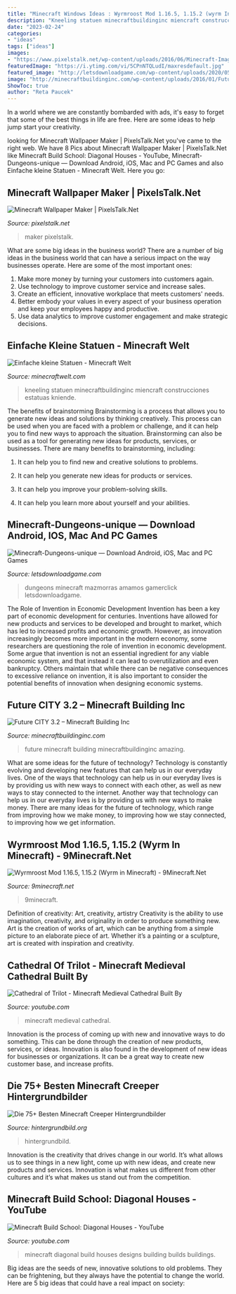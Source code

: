 ```yaml
---
title: "Minecraft Windows Ideas : Wyrmroost Mod 1.16.5, 1.15.2 (wyrm In Minecraft)"
description: "Kneeling statuen minecraftbuildinginc miencraft construcciones estatuas kniende"
date: "2023-02-24"
categories:
- "ideas"
tags: ["ideas"]
images:
- "https://www.pixelstalk.net/wp-content/uploads/2016/06/Minecraft-Images-Maker-Download.jpg"
featuredImage: "https://i.ytimg.com/vi/5CPnNTQLudI/maxresdefault.jpg"
featured_image: "http://letsdownloadgame.com/wp-content/uploads/2020/05/Minecraft-Dungeons-unique.jpg"
image: "http://minecraftbuildinginc.com/wp-content/uploads/2016/01/Future-City-3.2-Minecraft-amazing-1.jpg"
ShowToc: true
author: "Reta Paucek"
---
```



In a world where we are constantly bombarded with ads, it's easy to forget that some of the best things in life are free. Here are some ideas to help jump start your creativity.

	

		
looking for Minecraft Wallpaper Maker | PixelsTalk.Net you've came to the right web. We have 8 Pics about Minecraft Wallpaper Maker | PixelsTalk.Net like Minecraft Build School: Diagonal Houses - YouTube, Minecraft-Dungeons-unique — Download Android, iOS, Mac and PC Games and also Einfache kleine Statuen - Minecraft Welt. Here you go:
		
    
## Minecraft Wallpaper Maker | PixelsTalk.Net

<img loading=lazy src="https://www.pixelstalk.net/wp-content/uploads/2016/06/Minecraft-Images-Maker-Download.jpg" onerror="this.onerror=null;this.src='https://tse4.mm.bing.net/th?id=OIP.4LYc-nNaGE0-fA1UroxjugHaEK&amp;pid=15.1';" alt="Minecraft Wallpaper Maker | PixelsTalk.Net">

_Source: pixelstalk.net_

>maker pixelstalk. 

	

What are some big ideas in the business world?
There are a number of big ideas in the business world that can have a serious impact on the way businesses operate. Here are some of the most important ones: 
1. Make more money by turning your customers into customers again.
2. Use technology to improve customer service and increase sales.
3. Create an efficient, innovative workplace that meets customers' needs.
4. Better embody your values in every aspect of your business operation and keep your employees happy and productive.
5. Use data analytics to improve customer engagement and make strategic decisions.

    
## Einfache Kleine Statuen - Minecraft Welt

<img loading=lazy src="http://www.minecraftwelt.com/wp-content/uploads/2018/10/8454edab254b901e4ece1a2d2b5c944c.jpeg" onerror="this.onerror=null;this.src='https://tse2.mm.bing.net/th?id=OIP.tYddU-ggSugubE4aMbrtYgHaD6&amp;pid=15.1';" alt="Einfache kleine Statuen - Minecraft Welt">

_Source: minecraftwelt.com_

>kneeling statuen minecraftbuildinginc miencraft construcciones estatuas kniende. 

	

The benefits of brainstorming
Brainstorming is a process that allows you to generate new ideas and solutions by thinking creatively. This process can be used when you are faced with a problem or challenge, and it can help you to find new ways to approach the situation. Brainstorming can also be used as a tool for generating new ideas for products, services, or businesses.
There are many benefits to brainstorming, including:

1. It can help you to find new and creative solutions to problems.

2. It can help you generate new ideas for products or services.

3. It can help you improve your problem-solving skills.

4. It can help you learn more about yourself and your abilities.

    
## Minecraft-Dungeons-unique — Download Android, IOS, Mac And PC Games

<img loading=lazy src="http://letsdownloadgame.com/wp-content/uploads/2020/05/Minecraft-Dungeons-unique.jpg" onerror="this.onerror=null;this.src='https://tse4.mm.bing.net/th?id=OIP.NKPvXQSKtsEBlE6zq-EshQHaEK&amp;pid=15.1';" alt="Minecraft-Dungeons-unique — Download Android, iOS, Mac and PC Games">

_Source: letsdownloadgame.com_

>dungeons minecraft mazmorras amamos gamerclick letsdownloadgame. 

	

The Role of Invention in Economic Development
Invention has been a key part of economic development for centuries. Inventions have allowed for new products and services to be developed and brought to market, which has led to increased profits and economic growth. 
However, as innovation increasingly becomes more important in the modern economy, some researchers are questioning the role of invention in economic development. Some argue that invention is not an essential ingredient for any viable economic system, and that instead it can lead to overutilization and even bankruptcy. Others maintain that while there can be negative consequences to excessive reliance on invention, it is also important to consider the potential benefits of innovation when designing economic systems.

    
## Future CITY 3.2 – Minecraft Building Inc

<img loading=lazy src="http://minecraftbuildinginc.com/wp-content/uploads/2016/01/Future-City-3.2-Minecraft-amazing-1.jpg" onerror="this.onerror=null;this.src='https://tse3.mm.bing.net/th?id=OIP.jGyKSNWKztdIVYyP0s2IfAHaEK&amp;pid=15.1';" alt="Future CITY 3.2 – Minecraft Building Inc">

_Source: minecraftbuildinginc.com_

>future minecraft building minecraftbuildinginc amazing. 

	

What are some ideas for the future of technology?
Technology is constantly evolving and developing new features that can help us in our everyday lives. One of the ways that technology can help us in our everyday lives is by providing us with new ways to connect with each other, as well as new ways to stay connected to the internet. Another way that technology can help us in our everyday lives is by providing us with new ways to make money. There are many ideas for the future of technology, which range from improving how we make money, to improving how we stay connected, to improving how we get information.

    
## Wyrmroost Mod 1.16.5, 1.15.2 (Wyrm In Minecraft) - 9Minecraft.Net

<img loading=lazy src="https://www.9minecraft.net/wp-content/uploads/2019/11/Wyrmroost-mod-for-minecraft-04.jpg" onerror="this.onerror=null;this.src='https://tse2.mm.bing.net/th?id=OIP.3JxiCHIPJJdqIhIEHYp-bAHaD7&amp;pid=15.1';" alt="Wyrmroost Mod 1.16.5, 1.15.2 (Wyrm in Minecraft) - 9Minecraft.Net">

_Source: 9minecraft.net_

>9minecraft. 

	

Definition of creativity: Art, creativity, artistry
Creativity is the ability to use imagination, creativity, and originality in order to produce something new. Art is the creation of works of art, which can be anything from a simple picture to an elaborate piece of art. Whether it’s a painting or a sculpture, art is created with inspiration and creativity.

    
## Cathedral Of Trilot - Minecraft Medieval Cathedral Built By

<img loading=lazy src="https://i.ytimg.com/vi/23RniVQM3jU/maxresdefault.jpg" onerror="this.onerror=null;this.src='https://tse4.mm.bing.net/th?id=OIP.5VEyhUSKtzwXYzdt35d06AHaEK&amp;pid=15.1';" alt="Cathedral of Trilot - Minecraft Medieval Cathedral Built By">

_Source: youtube.com_

>minecraft medieval cathedral. 

	

Innovation is the process of coming up with new and innovative ways to do something. This can be done through the creation of new products, services, or ideas. Innovation is also found in the development of new ideas for businesses or organizations. It can be a great way to create new customer base, and increase profits.

    
## Die 75+ Besten Minecraft Creeper Hintergrundbilder

<img loading=lazy src="http://hintergrundbild.org/wallpaper/full/6/0/1/50746-gorgerous-minecraft-creeper-hintergrundbilder-1920x1080.jpg" onerror="this.onerror=null;this.src='https://tse4.mm.bing.net/th?id=OIP.ubwzmD7viS-UzP6xO_gAZAHaEK&amp;pid=15.1';" alt="Die 75+ Besten Minecraft Creeper Hintergrundbilder">

_Source: hintergrundbild.org_

>hintergrundbild. 

	

Innovation is the creativity that drives change in our world. It’s what allows us to see things in a new light, come up with new ideas, and create new products and services. Innovation is what makes us different from other cultures and it’s what makes us stand out from the competition.

    
## Minecraft Build School: Diagonal Houses - YouTube

<img loading=lazy src="https://i.ytimg.com/vi/5CPnNTQLudI/maxresdefault.jpg" onerror="this.onerror=null;this.src='https://tse4.mm.bing.net/th?id=OIP.a9iAuPfDXQU-qsbXF9VozQHaEK&amp;pid=15.1';" alt="Minecraft Build School: Diagonal Houses - YouTube">

_Source: youtube.com_

>minecraft diagonal build houses designs building builds buildings. 

	

Big ideas are the seeds of new, innovative solutions to old problems. They can be frightening, but they always have the potential to change the world. Here are 5 big ideas that could have a real impact on society:

